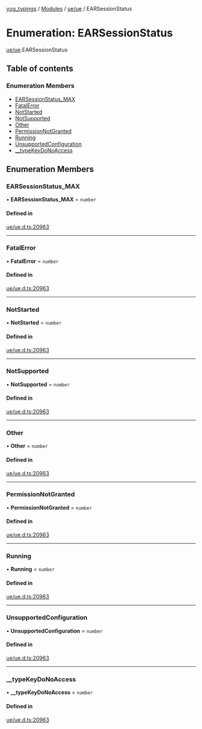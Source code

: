 [yug_typings](../README.md) / [Modules](../modules.md) / [ue/ue](../modules/ue_ue.md) / EARSessionStatus

# Enumeration: EARSessionStatus

[ue/ue](../modules/ue_ue.md).EARSessionStatus

## Table of contents

### Enumeration Members

- [EARSessionStatus\_MAX](ue_ue.EARSessionStatus.md#earsessionstatus_max)
- [FatalError](ue_ue.EARSessionStatus.md#fatalerror)
- [NotStarted](ue_ue.EARSessionStatus.md#notstarted)
- [NotSupported](ue_ue.EARSessionStatus.md#notsupported)
- [Other](ue_ue.EARSessionStatus.md#other)
- [PermissionNotGranted](ue_ue.EARSessionStatus.md#permissionnotgranted)
- [Running](ue_ue.EARSessionStatus.md#running)
- [UnsupportedConfiguration](ue_ue.EARSessionStatus.md#unsupportedconfiguration)
- [\_\_typeKeyDoNoAccess](ue_ue.EARSessionStatus.md#__typekeydonoaccess)

## Enumeration Members

### EARSessionStatus\_MAX

• **EARSessionStatus\_MAX** = `number`

#### Defined in

[ue/ue.d.ts:20963](https://github.com/YugMetaverse/yug_typings/blob/25cad34/ue/ue.d.ts#L20963)

___

### FatalError

• **FatalError** = `number`

#### Defined in

[ue/ue.d.ts:20963](https://github.com/YugMetaverse/yug_typings/blob/25cad34/ue/ue.d.ts#L20963)

___

### NotStarted

• **NotStarted** = `number`

#### Defined in

[ue/ue.d.ts:20963](https://github.com/YugMetaverse/yug_typings/blob/25cad34/ue/ue.d.ts#L20963)

___

### NotSupported

• **NotSupported** = `number`

#### Defined in

[ue/ue.d.ts:20963](https://github.com/YugMetaverse/yug_typings/blob/25cad34/ue/ue.d.ts#L20963)

___

### Other

• **Other** = `number`

#### Defined in

[ue/ue.d.ts:20963](https://github.com/YugMetaverse/yug_typings/blob/25cad34/ue/ue.d.ts#L20963)

___

### PermissionNotGranted

• **PermissionNotGranted** = `number`

#### Defined in

[ue/ue.d.ts:20963](https://github.com/YugMetaverse/yug_typings/blob/25cad34/ue/ue.d.ts#L20963)

___

### Running

• **Running** = `number`

#### Defined in

[ue/ue.d.ts:20963](https://github.com/YugMetaverse/yug_typings/blob/25cad34/ue/ue.d.ts#L20963)

___

### UnsupportedConfiguration

• **UnsupportedConfiguration** = `number`

#### Defined in

[ue/ue.d.ts:20963](https://github.com/YugMetaverse/yug_typings/blob/25cad34/ue/ue.d.ts#L20963)

___

### \_\_typeKeyDoNoAccess

• **\_\_typeKeyDoNoAccess** = `number`

#### Defined in

[ue/ue.d.ts:20963](https://github.com/YugMetaverse/yug_typings/blob/25cad34/ue/ue.d.ts#L20963)
